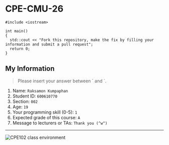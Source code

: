 # CPE-CMU-26
>
```
#include <iostream>

int main()
{
  std::cout << "Fork this repository, make the fix by filling your information and submit a pull request";
  return 0;
}
```

## My Information
> Please insert your answer between \` and \`.

1. Name: `Raksamon Kumpaphan`
2. Student ID: `600610770`
3. Section: `002`
4. Age: `19`
5. Your programming skill (0-5): `1`
6. Expected grade of this course: `A`
7. Message to lecturers or TAs: `Thank you (^w^)`

---
![CPE102 class environment](https://github.com/tmwatchanan/CPE-CMU-26/raw/master/cpe102_class_envi.jpg)
